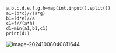 ```
a,b,c,d,e,f,g,h=map(int,input().split())
a1=(b*c)//(a*g)
b1=(d*e)//a
c1=f//(a*h)
d1=min(a1,b1,c1)
print(d1)
```

![image-20241008040811644](C:\Users\huawei\AppData\Roaming\Typora\typora-user-images\image-20241008040811644.png)